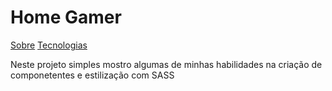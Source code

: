 # Home Gamer



<p aling="center">
    <a href="">Sobre</a>
    <a href="">Tecnologias</a>
    <a href=""></a>

</p>


<p> Neste projeto simples mostro algumas de minhas habilidades na criação de componetentes e estilização com SASS</p>




